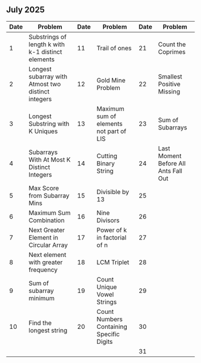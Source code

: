## July 2025

| Date | Problem                                            | Date | Problem                                  | Date | Problem                              |
| ---- | -------------------------------------------------- | ---- | ---------------------------------------- | ---- | ------------------------------------ |
| 1    | Substrings of length k with k-1 distinct elements  | 11   | Trail of ones                            | 21   | Count the Coprimes                   |
| 2    | Longest subarray with Atmost two distinct integers | 12   | Gold Mine Problem                        | 22   | Smallest Positive Missing            |
| 3    | Longest Substring with K Uniques                   | 13   | Maximum sum of elements not part of LIS  | 23   | Sum of Subarrays                     |
| 4    | Subarrays With At Most K Distinct Integers         | 14   | Cutting Binary String                    | 24   | Last Moment Before All Ants Fall Out |
| 5    | Max Score from Subarray Mins                       | 15   | Divisible by 13                          | 25   |                                      |
| 6    | Maximum Sum Combination                            | 16   | Nine Divisors                            | 26   |                                      |
| 7    | Next Greater Element in Circular Array             | 17   | Power of k in factorial of n             | 27   |                                      |
| 8    | Next element with greater frequency                | 18   | LCM Triplet                              | 28   |                                      |
| 9    | Sum of subarray minimum                            | 19   | Count Unique Vowel Strings               | 29   |                                      |
| 10   | Find the longest string                            | 20   | Count Numbers Containing Specific Digits | 30   |                                      |
|      |                                                    |      |                                          | 31   |                                      |
